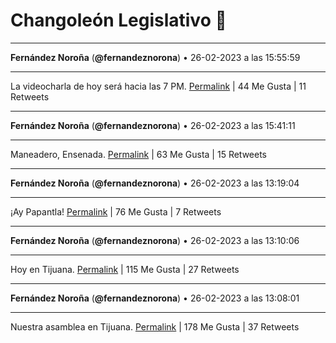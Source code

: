 # Changoleón Legislativo 🙈
*****
**Fernández Noroña** (**@fernandeznorona**) • 26-02-2023 a las 15:55:59
*****
La videocharla de hoy será hacia las 7 PM.
[Permalink](https://twitter.com/fernandeznorona/status/1629993710329970688) | 44 Me Gusta | 11 Retweets
*****
**Fernández Noroña** (**@fernandeznorona**) • 26-02-2023 a las 15:41:11
*****
Maneadero, Ensenada.
[Permalink](https://twitter.com/fernandeznorona/status/1629989989550374913) | 63 Me Gusta | 15 Retweets
*****
**Fernández Noroña** (**@fernandeznorona**) • 26-02-2023 a las 13:19:04
*****
¡Ay Papantla!
[Permalink](https://twitter.com/fernandeznorona/status/1629954221037568001) | 76 Me Gusta | 7 Retweets
*****
**Fernández Noroña** (**@fernandeznorona**) • 26-02-2023 a las 13:10:06
*****
Hoy en Tijuana.
[Permalink](https://twitter.com/fernandeznorona/status/1629951965756112897) | 115 Me Gusta | 27 Retweets
*****
**Fernández Noroña** (**@fernandeznorona**) • 26-02-2023 a las 13:08:01
*****
Nuestra asamblea en Tijuana.
[Permalink](https://twitter.com/fernandeznorona/status/1629951440142704640) | 178 Me Gusta | 37 Retweets